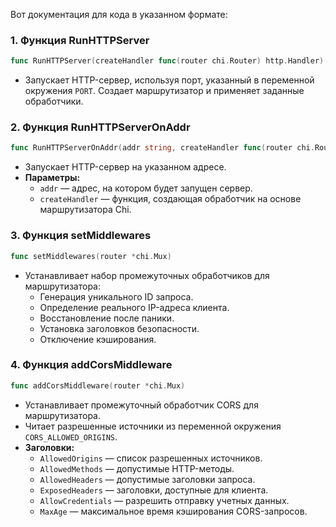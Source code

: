 Вот документация для кода в указанном формате:

### 1. Функция RunHTTPServer
```go
func RunHTTPServer(createHandler func(router chi.Router) http.Handler)
```
- Запускает HTTP-сервер, используя порт, указанный в переменной окружения `PORT`. Создает маршрутизатор и применяет заданные обработчики.

### 2. Функция RunHTTPServerOnAddr
```go
func RunHTTPServerOnAddr(addr string, createHandler func(router chi.Router) http.Handler)
```
- Запускает HTTP-сервер на указанном адресе. 
- **Параметры:**
  - `addr` — адрес, на котором будет запущен сервер.
  - `createHandler` — функция, создающая обработчик на основе маршрутизатора Chi.

### 3. Функция setMiddlewares
```go
func setMiddlewares(router *chi.Mux)
```
- Устанавливает набор промежуточных обработчиков для маршрутизатора:
  - Генерация уникального ID запроса.
  - Определение реального IP-адреса клиента.
  - Восстановление после паники.
  - Установка заголовков безопасности.
  - Отключение кэширования.

### 4. Функция addCorsMiddleware
```go
func addCorsMiddleware(router *chi.Mux)
```
- Устанавливает промежуточный обработчик CORS для маршрутизатора.
- Читает разрешенные источники из переменной окружения `CORS_ALLOWED_ORIGINS`.
- **Заголовки:**
  - `AllowedOrigins` — список разрешенных источников.
  - `AllowedMethods` — допустимые HTTP-методы.
  - `AllowedHeaders` — допустимые заголовки запроса.
  - `ExposedHeaders` — заголовки, доступные для клиента.
  - `AllowCredentials` — разрешить отправку учетных данных.
  - `MaxAge` — максимальное время кэширования CORS-запросов.